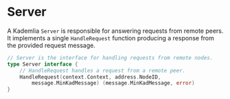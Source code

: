 # Server

A Kademlia `Server` is responsible for answering requests from remote peers. It implements a single `HandleRequest` function producing a response from the provided request message.

```go
// Server is the interface for handling requests from remote nodes.
type Server interface {
	// HandleRequest handles a request from a remote peer.
	HandleRequest(context.Context, address.NodeID,
		message.MinKadMessage) (message.MinKadMessage, error)
}
```